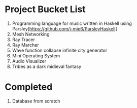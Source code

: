 # Project Bucket List 
1. Programming language for music written in Haskell using Parsley[https://github.com/j-mie6/ParsleyHaskell]
2. Mesh Networking
3. Ray Tracer
4. Ray Marcher
5. Wave function collapse infinite city generator
6. Mini Operating System
7. Audio Visualizer
8. Tribes as a dark midieval fantasy

# Completed
1. Database from scratch
